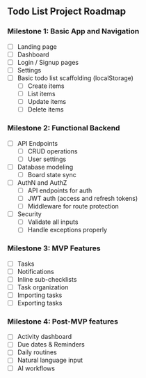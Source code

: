 ## Todo List Project Roadmap

### Milestone 1: Basic App and Navigation
- [ ] Landing page
- [ ] Dashboard
- [ ] Login / Signup pages
- [ ] Settings
- [ ] Basic todo list scaffolding (localStorage)
  - [ ] Create items
  - [ ] List items
  - [ ] Update items
  - [ ] Delete items

### Milestone 2: Functional Backend
- [ ] API Endpoints
  - [ ] CRUD operations
  - [ ] User settings
- [ ] Database modeling
  - [ ] Board state sync
- [ ] AuthN and AuthZ
  - [ ] API endpoints for auth
  - [ ] JWT auth (access and refresh tokens)
  - [ ] Middleware for route protection
- [ ] Security
  - [ ] Validate all inputs
  - [ ] Handle exceptions properly

### Milestone 3: MVP Features
- [ ] Tasks
- [ ] Notifications
- [ ] Inline sub-checklists
- [ ] Task organization
- [ ] Importing tasks
- [ ] Exporting tasks

### Milestone 4: Post-MVP features
- [ ] Activity dashboard
- [ ] Due dates & Reminders
- [ ] Daily routines
- [ ] Natural language input
- [ ] AI workflows
